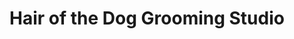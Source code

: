 ---
title: "Hair of the Dog Grooming Studio"
url: /chapel-hill/hair-of-the-dog-grooming-studio/
shop: pet grooming
---